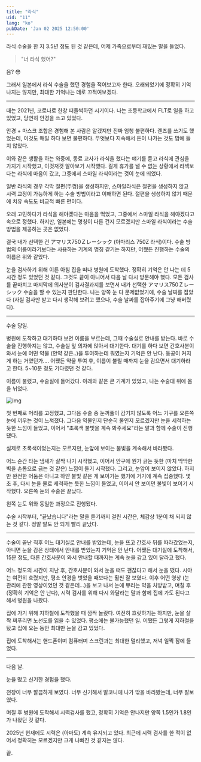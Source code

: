 ```yaml
---
title: "라식"
uid: "11"
lang: "ko"
pubDate: 'Jan 02 2025 12:50:00'
---
```



라식 수술을 한 지 3.5년 정도 된 것 같은데, 어제 가족으로부터 재밌는 말을 들었다.

> "너 라식 했어?"

음? 😳 

그래서 일본에서 라식 수술을 했던 경험을 적어보고자 한다. 오래되었기에 정확히 기억나지는 않지만, 최대한 기억나는 데로 끄적여보겠다.

---

때는 2021년, 코로나로 한창 떠들썩하던 시기이다.
나는 초등학교에서 FLT로 일을 하고 있었고, 당연히 안경을 쓰고 있었다.

안경 + 마스크 조합은 경험해 본 사람은 알겠지만 진짜 엄청 불편하다. 렌즈를 쓰기도 했었는데, 이것도 매일 하다 보면 불편하다. 무엇보다 지속해서 돈이 나가는 것도 맘에 들지 않았다.

이와 같은 생활을 하는 와중에, 동료 교사가 라식을 했다는 얘기를 듣고 라식에 관심을 가지기 시작했고, 이것저것 알아보기 시작했다. 길게 휴가를 낼 수 없는 상황에서 라섹보다는 라식에 마음이 갔고, 그중에서 스마일 라식이라는 것이 눈에 띄었다.

일반 라식의 경우 각막 절편(뚜껑)을 생성하지만, 스마일라식은 절편을 생성하지 않고 시력 교정이 가능하게 하는 수술 방법이라고 이해하면 된다. 절편을 생성하지 않기 때문에 치유 속도도 비교적 빠른 편이다.

오래 고민하다가 라식을 해야겠다는 마음을 먹었고, 그중에서 스마일 라식을 해야겠다고 속으로 정했다. 하지만, 일본에는 명칭이 다른 건지 모르겠지만 스마일 라식이라는 수술 방법을 제공하는 곳은 없었다.

결국 내가 선택한 건 アマリス750Ｚレーシック (아마리스 750Z 라식)이다. 수술 방법의 이름이라기보다는 사용하는 기계의 명칭 같기는 하지만, 어쨌든 진행하는 수술의 이름은 위와 같았다.

눈을 검사하기 위해 이른 아침 집을 떠나 병원에 도착했다. 정확히 기억은 안 나는 데 5시간 정도 있었던 것 같다. 그것도 끝이 아니어서 다음 날 다시 방문해야 했다. 모든 검사를 끝마치고 마지막에 의사분이 검사결과지를 보면서 내가 선택한 アマリス750Ｚレーシック 수술을 할 수 있는지 판단한다. 나는 양쪽 눈 다 문제없었기에, 수술 날짜를 잡았다 (사실 검사만 받고 다시 생각해 보려고 했으나, 수술 날짜를 잡아주기에 그냥 해버렸다).

---

수술 당일.

병원에 도착하고 대기하다 보면 이름을 부르는데, 그때 수술실로 안내를 받는다. 바로 수술을 진행하지는 않고, 수술실 앞 의자에 앉아서 대기한다. 대기를 하다 보면 간호사분이 와서 눈에 어떤 약물 (안약 같은..)을 투여하는데 뭐였는지 기억은 안 난다. 동공이 커지게 하는 거였던가…. 어쨌든 약물 투여 후, 이름이 불릴 때까지 눈을 감으면서 대기하라고 한다. 5~10분 정도 기다렸던 것 같다.

이름이 불렸고, 수술실에 들어갔다. 아래와 같은 큰 기계가 있었고, 나는 수술대 위에 몸을 뉘었다.

![img](/images/amaris-750z.webp)

첫 번째로 머리를 고정했고, 그다음 수술 중 눈꺼풀이 감기지 않도록 어느 기구를 오른쪽 눈에 끼우는 것이 느껴졌다.
그다음 약물인지 단순히 물인지 모르겠지만 눈을 세척하는 듯한 느낌이 들었고, 이어서 "초록색 불빛을 계속 봐주세요"라는 말과 함께 수술이 진행됐다.

실제로 초록색이었는지는 모르지만, 눈앞에 보이는 불빛을 계속해서 바라봤다.

어느 순간 타는 냄새가 살짝 나기 시작했고, 이어서 안구에 뭔가 긁는 듯한 (마치 딱딱한 벽을 손톱으로 긁는 것 같은) 느낌이 들기 시작했다. 그리고, 눈앞이 보이지 않았다. 하지만 완전한 어둠은 아니고 하얀 불빛 같은 게 보이기는 했기에 거기에 계속 집중했다.
몇 초 후, 다시 눈을 물로 세척하는 듯한 느낌이 들었고, 이어서 안 보이던 불빛이 보이기 시작했다. 오른쪽 눈의 수술은 끝났다.

왼쪽 눈도 위와 동일한 과정으로 진행됐다.

수술 시작부터, "끝났습니다"라는 말을 듣기까지 걸린 시간은, 체감상 1분이 채 되지 않는 것 같다. 정말 말도 안 되게 빨리 끝났다.

---

수술이 끝난 직후 어느 대기실로 안내를 받았는데, 눈을 뜨고 간호사 뒤를 따라갔었는지, 아니면 눈을 감은 상태에서 안내를 받았는지 기억은 안 난다. 어쨌든 대기실에 도착해서, 15분 정도, 다른 간호사분이 와서 안내할 때까지는 계속 눈을 감고 있어 달라고 했다.

어느 정도의 시간이 지난 후, 간호사분이 와서 눈을 떠도 괜찮다고 해서 눈을 떴다. 시야는 여전히 흐렸지만, 평소 안경을 벗었을 때보다는 훨씬 잘 보였다. 이후 어떤 영상 (눈 관리에 관한 영상이었던 것 같은데...)을 보고 나서 눈에 뿌리는 약을 처방받고, 며칠 후 (정확히 기억은 안 난다),  시력 검사를 위해 다시 와달라는 말과 함께 집에 가도 된다고 해서 병원을 나왔다.

집에 가기 위해 지하철에 도착했을 때 깜짝 놀랐다. 여전히 흐릿하기는 하지만, 눈을 살짝 찌푸리면 노선도를 읽을 수 있었다. 평소에는 불가능했던 일. 어쨌든 그렇게 지하철을 탔고 집에 오는 동안 최대만 눈을 감고 있었다.

집에 도착해서는 핸드폰이며 컴퓨터며 스크린과는 최대한 멀리했고, 저녁 일찍 잠에 들었다.

---

다음 날.

눈을 떴고 신기한 경험을 했다. 

천장이 너무 깔끔하게 보였다. 너무 신기해서 발코니에 나가 밖을 바라봤는데, 너무 잘보였다.

며칠 후 병원에 도착해서 시력검사를 했고, 정확히 기억은 안나지만 양쪽 1.5인가 1.8인가 나왔던 것 같다.

2025년 현재에도 시력은 (아마도) 계속 유지되고 있다. 최근에 시력 검사를 한 적이 없어서 정확히는 모르겠지만 크게 나빠진 것 같지는 않다.


끝.


